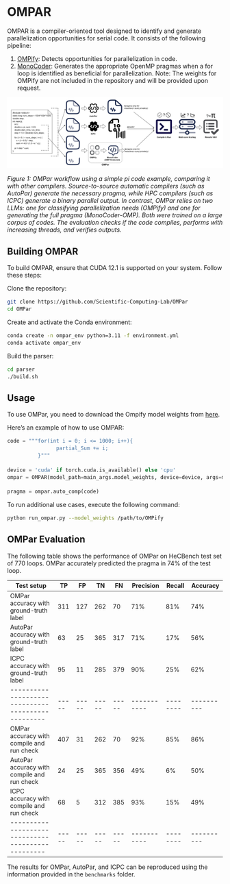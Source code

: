 # OMPAR

OMPAR is a compiler-oriented tool designed to identify and generate parallelization opportunities for serial code. It consists of the following pipeline:

  1. [OMPify](https://github.com/Scientific-Computing-Lab-NRCN/OMPify): Detects opportunities for parallelization in code.
  2. [MonoCoder](https://github.com/Scientific-Computing-Lab-NRCN/MonoCoder): Generates the appropriate OpenMP pragmas when a for loop is identified as beneficial for parallelization.
Note: The weights for OMPify are not included in the repository and will be provided upon request.

![OMPAR Workflow](./OMPar.jpg)

*Figure 1: OMPar workflow using a simple pi code example, comparing it with other compilers. Source-to-source automatic compilers (such as AutoPar) generate the necessary pragma, while HPC compilers (such as ICPC) generate a binary parallel output. In contrast, OMPar relies on two LLMs: one for classifying parallelization needs (OMPify) and one for generating the full pragma (MonoCoder-OMP). Both were trained on a large corpus of codes. The evaluation checks if the code compiles, performs with increasing threads, and verifies outputs.*

## Building OMPAR
To build OMPAR, ensure that CUDA 12.1 is supported on your system. Follow these steps:

Clone the repository:
```bash
git clone https://github.com/Scientific-Computing-Lab/OMPar
cd OMPar
```

Create and activate the Conda environment:
```bash
conda create -n ompar_env python=3.11 -f environment.yml
conda activate ompar_env
```

Build the parser:
```bash
cd parser
./build.sh
```

## Usage

To use OMPar, you need to download the Ompify model weights from [here](https://drive.google.com/drive/folders/1tnJf9YvjpDLktVi23TkW-rpjqfdZoybf?usp=sharing).

Here’s an example of how to use OMPAR:

```python
code = """for(int i = 0; i <= 1000; i++){
                partial_Sum += i;
          }"""

device = 'cuda' if torch.cuda.is_available() else 'cpu'
ompar = OMPAR(model_path=main_args.model_weights, device=device, args=main_args)

pragma = ompar.auto_comp(code)
```

To run additional use cases, execute the following command:

```bash
python run_ompar.py --model_weights /path/to/OMPify
```


## OMPar Evaluation 

The following table shows the performance of OMPar on HeCBench test set of 770 loops. 
OMPar accurately predicted the pragma in 74% of the test loop.

| Test setup                                      | TP  | FP  | TN  | FN  | Precision | Recall | Accuracy |
|-------------------------------------------------|-----|-----|-----|-----|-----------|--------|----------|
| OMPar accuracy with ground-truth label          | 311 | 127 | 262 | 70  | 71%       | 81%    | 74%      |
| AutoPar accuracy with ground-truth label        | 63  | 25  | 365 | 317 | 71%       | 17%    | 56%      |
| ICPC accuracy with ground-truth label           | 95  | 11  | 285 | 379 | 90%       | 25%    | 62%      |
|-------------------------------------------------|-----|-----|-----|-----|-----------|--------|----------|
| OMPar accuracy with compile and run check       | 407 | 31  | 262 | 70  | 92%       | 85%    | 86%      |
| AutoPar accuracy with compile and run check     | 24  | 25  | 365 | 356 | 49%       | 6%     | 50%      |
| ICPC accuracy with compile and run check        | 68  | 5   | 312 | 385 | 93%       | 15%    | 49%      |
|-------------------------------------------------|-----|-----|-----|-----|-----------|--------|----------|

The results for OMPar, AutoPar, and ICPC can be reproduced using the information provided in the `benchmarks` folder.